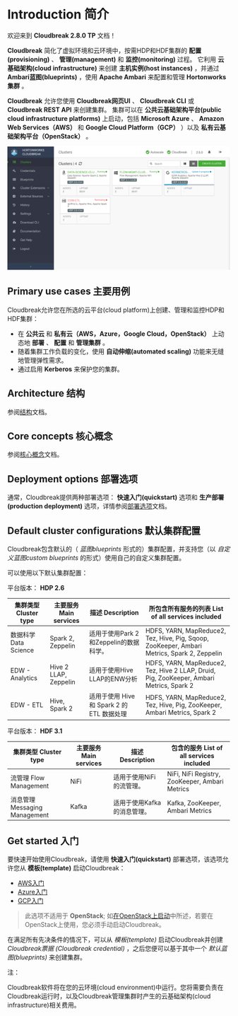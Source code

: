 
# Introduction 简介

欢迎来到 **Cloudbreak 2.8.0 TP** 文档！

 **Cloudbreak** 简化了虚拟环境和云环境中，按需HDP和HDF集群的 **配置(provisioning)** 、 **管理(management)** 和 **监控(monitoring)** 过程。 它利用 **云基础架构(cloud infrastructure)** 来创建 **主机实例(host instances)** ，并通过 **Ambari蓝图(blueprints)** ，使用 **Apache Ambari** 来配置和管理 **Hortonworks集群** 。

**Cloudbreak** 允许您使用 **Cloudbreak网页UI** 、 **Cloudbreak CLI** 或 **Cloudbreak REST API** 来创建集群。 集群可以在 **公共云基础架构平台(public cloud infrastructure platforms)** 上启动，包括 **Microsoft Azure** 、 **Amazon Web Services（AWS）** 和 **Google Cloud Platform（GCP）** ）以及 **私有云基础架构平台（OpenStack）** 。

<a href="./images/cb_cb-ui3.png" target="_blank" title="click to enlarge">
    <img src="./images/cb_cb-ui3.png" width="650" title="Cloudbreak web UI">
</a>

## Primary use cases 主要用例

Cloudbreak允许您在所选的云平台(cloud platform)上创建、管理和监控HDP和HDF集群：

* 在 **公共云** 和 **私有云（AWS，Azure，Google Cloud，OpenStack）** 上动态地 **部署** 、 **配置** 和 **管理集群** 。
* 随着集群工作负载的变化，使用 **自动伸缩(automated scaling)** 功能来无缝地管理弹性需求。
* 通过启用 **Kerberos** 来保护您的集群。

## Architecture 结构

参阅[结构](1.2-architecture-结构.md)文档。

## Core concepts 核心概念

参阅[核心概念](1.3-core-concepts-核心概念.md)文档。 

## Deployment options 部署选项

通常，Cloudbreak提供两种部署选项： **快速入门(quickstart)** 选项和 **生产部署(production deployment)** 选项，详情参阅[部署选项](1.4-deployment-options-部署选项.md)文档。

## Default cluster configurations 默认集群配置

Cloudbreak包含默认的（ *蓝图blueprints* 形式的）集群配置，并支持您（以 *自定义蓝图custom blueprints* 的形式）使用自己的自定义集群配置。

可以使用以下默认集群配置：

平台版本： **HDP 2.6**

| 集群类型 Cluster type  | 主要服务 Main services | 描述 Description |  所包含所有服务的列表 List of all services included |
|---|---|---|---|
| 数据科学 Data Science | <i class="fa fa-check" style="color: green"></i> Spark 2,<br>Zeppelin | 适用于使用Park 2 和Zeppelin的数据科学。 | HDFS, YARN, MapReduce2, Tez, Hive, Pig, Sqoop, ZooKeeper, Ambari Metrics, Spark 2, Zeppelin |
| EDW - Analytics | <span><i class="fa fa-check" style="color: green"></i> Hive 2 LLAP</span>,<br>Zeppelin | 适用于使用Hive LLAP的ENW分析 | HDFS, YARN, MapReduce2, Tez, Hive 2 LLAP, Druid, Pig, ZooKeeper, Ambari Metrics, Spark 2 |
| EDW - ETL | <i class="fa fa-check" style="color: green"></i> Hive,<br> Spark 2 | 适用于使用 Hive 和 Spark 2 的 ETL 数据处理  | HDFS, YARN, MapReduce2, Tez, Hive, Pig, ZooKeeper, Ambari Metrics, Spark 2 |

平台版本： **HDF 3.1**

| 集群类型 Cluster type  | 主要服务 Main services | 描述 Description |  包含的服务 List of all services included |
|---|---|---|---|
| 流管理 Flow Management | <i class="fa fa-check" style="color: green"></i> NiFi | 适用于使用NiFi的流管理。 | NiFi, NiFi Registry, ZooKeeper, Ambari Metrics |
| 消息管理 Messaging Management | <i class="fa fa-check" style="color: green"></i> Kafka |  适用于使用Kafka的消息管理。 | Kafka, ZooKeeper, Ambari Metrics |

## Get started 入门

要快速开始使用Cloudbreak，请使用 **快速入门(quickstart)** 部署选项，该选项允许您从 **模板(template)** 启动Cloudbreak：

* [AWS入门](2.1-aws-quick-AWS快速入门.md)  
* [Azure入门](2.2-azure-quick-Azure快速入门.md) 
* [GCP入门](2.3-gcp-quick-GCP快速入门.md)  

> 此选项不适用于 **OpenStack**; 如[在OpenStack上启动](6.2-os-launch-在OpenStack中启动Cloudbreak.md)中所述，若要在OpenStack上使用，您必须手动启动Cloudbreak。

在满足所有先决条件的情况下，可以从 *模板(template)* 启动Cloudbreak并创建 *Cloudbreak票据 (Cloudbreak credential)* ，之后您便可以基于其中一个 *默认蓝图(blueprints)* 来创建集群。

<div class="note">
    <p class="first admonition-title">注：</p>
    <p class="last">Cloudbreak软件将在您的云环境(cloud environment)中运行。您将需要负责在Cloudbreak运行时，以及Cloudbreak管理集群时产生的云基础架构(cloud infrastructure)相关费用。</p>
</div>
